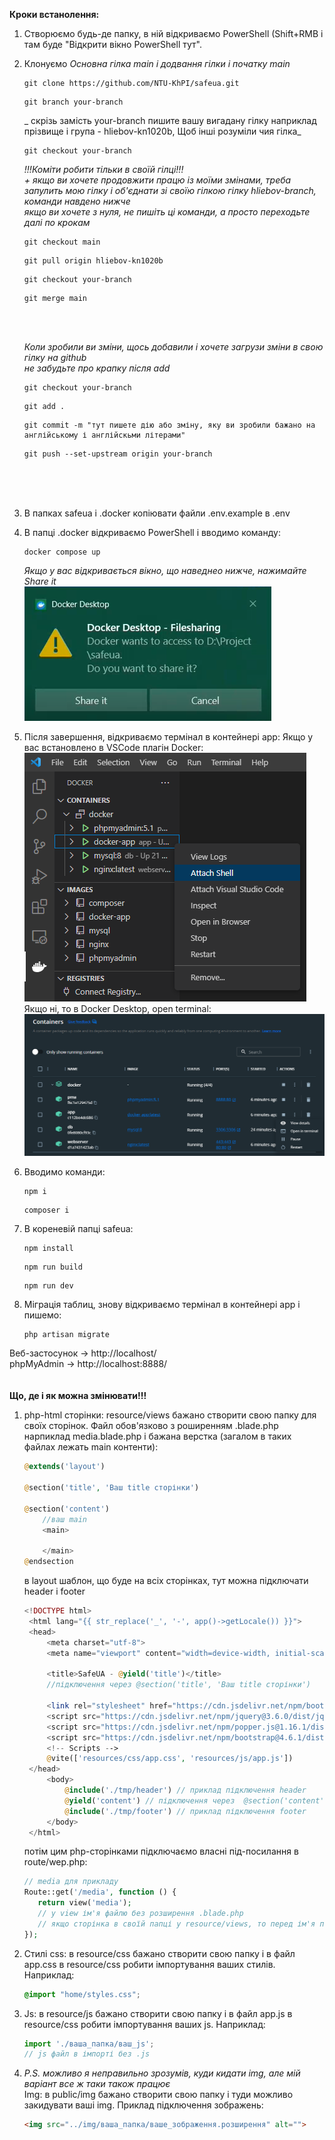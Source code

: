 __Кроки встанолення:__
1. Створюємо будь-де папку, в ній відкриваємо PowerShell (Shift+RMB і там буде "Відкрити вікно PowerShell тут".
2. Клонуємо
    _Основна гілка main і додвання гілки і початку main_
   ```
   git clone https://github.com/NTU-KhPI/safeua.git
   ```
   ```
   git branch your-branch
   ```
   _ скрізь замість your-branch пишите вашу вигадану гілку наприклад прізвище і група - hliebov-kn1020b, Щоб інші розуміли чия гілка_  
   ```
   git checkout your-branch
   ```
   _!!!Коміти робити тільки в своїй гілці!!!_  
   _+ якщо ви хочете продовжити працю із моїми змінами, треба запулить мою гілку і об'єднати зі своїю гілкою гілку hliebov-branch, команди навдено нижче_  
   _якщо ви хочете з нуля, не пишіть ці команди, а просто переходьте далі по крокам_
   ```
   git checkout main
   ```
   ```
   git pull origin hliebov-kn1020b
   ```
   ```
   git checkout your-branch
   ```
   ```
   git merge main
   ```
   </br>
   </br>  
   
   _Коли зробили ви зміни, щось добавили і хочете загрузи зміни в свою гілку на github_  
   _не забудьте про крапку після add_  
   ```
   git checkout your-branch
   ```
   ```
   git add .
   ```
   ```
   git commit -m "тут пишете дію або зміну, яку ви зробили бажано на англійському і англійскьми літерами"
   ```
   ```
   git push --set-upstream origin your-branch
   ```
   </br>
   </br>
   </br>
3. В папках safeua і .docker копіювати файли .env.example в .env
4. В папці .docker відкриваємо PowerShell і вводимо команду:
   ```
   docker compose up 
   ```
   _Якщо у вас відкривається вікно, що наведнео нижче, нажимайте Share it_  
   ![This is an image](https://github.com/eugene-hliebov/readME_files/blob/main/Docker%20Desktop%20Filesharing.png)
5. Після завершення, відкриваємо термінал в контейнері app:
   Якщо у вас встановлено в VSCode плагін Docker:  
   ![This is an image](https://github.com/eugene-hliebov/readME_files/blob/main/docker_app_attach_shell.png)  
   Якщо ні, то в Docker Desktop, open terminal:  
   ![This is an image](https://github.com/eugene-hliebov/readME_files/blob/main/docker_app_open_terminall.png)  
6. Вводимо команди:  
   ```
   npm i
   ```
   ```
   composer i   
   ```
7. В кореневій папці safeua:
   ```
   npm install
   ```
   ```
   npm run build
   ```
   ```
   npm run dev
   ```
8. Міграція таблиц, знову відкриваємо термінал в контейнері app і пишемо:  
   ```
   php artisan migrate
   ```
   
   
   
Веб-застосунок -> http://localhost/  
phpMyAdmin -> http://localhost:8888/
</br>
</br>
</br>
__Що, де і як можна змінювати!!!__
1. php-html сторінки: resource/views бажано створити свою папку для своїх сторінок. Файл обов'язково з роширенням .blade.php  
   нарпиклад media.blade.php і бажана верстка (загалом в таких файлах лежать main контенти):  
   ```php
   @extends('layout')
   
   @section('title', 'Ваш title сторінки')

   @section('content')
       //ваш main
       <main>

       </main>
   @endsection
   ```
   в layout шаблон, що буде на всіх сторінках, тут можна підключати header і footer  
   ```php
   <!DOCTYPE html>
    <html lang="{{ str_replace('_', '-', app()->getLocale()) }}">
    <head>
        <meta charset="utf-8">
        <meta name="viewport" content="width=device-width, initial-scale=1.0, minimum-scale=1.0, maximum-scale=1.0, user-scalable=no">

        <title>SafeUA - @yield('title')</title>  
        //підключення через @section('title', 'Ваш title сторінки')

        <link rel="stylesheet" href="https://cdn.jsdelivr.net/npm/bootstrap@4.6.1/dist/css/bootstrap.min.css">
        <script src="https://cdn.jsdelivr.net/npm/jquery@3.6.0/dist/jquery.slim.min.js"></script>
        <script src="https://cdn.jsdelivr.net/npm/popper.js@1.16.1/dist/umd/popper.min.js"></script>
        <script src="https://cdn.jsdelivr.net/npm/bootstrap@4.6.1/dist/js/bootstrap.bundle.min.js"></script>
        <!-- Scripts -->
        @vite(['resources/css/app.css', 'resources/js/app.js'])
    </head>
        <body>
            @include('./tmp/header') // приклад підключення header
            @yield('content') // підключення через  @section('content')
            @include('./tmp/footer') // приклад підключення footer
        </body>
    </html>
   ```
   потім цим php-сторінками підключаємо власні під-посилання в route/wep.php:
   ```php
   // media для прикладу
   Route::get('/media', function () {
      return view('media');
      // у view ім'я файлю без розширення .blade.php
      // якщо сторінка в своїй папці у resource/views, то перед ім'я пишіть вашу папку
   });
   ```
   
3. Стилі css: в resource/css бажано створити свою папку і в файл app.css в resource/css робити імпортування ваших стилів. Наприклад:
   ```css
   @import "home/styles.css";
   ```
4. Js: в resource/js бажано створити свою папку і в файл app.js в resource/css робити імпортування ваших js. Наприклад:
   ```js
   import './ваша_папка/ваш_js';
   // js файл в імпорті без .js
   ```
5. _P.S. можливо я неправильно зрозумів, куди кидати img, але мій варіант все ж таки також працює_  
   Img: в public/img бажано створити свою папку і туди можливо закидувати ваші img. Приклад підключення зображень:
   ```html
   <img src="../img/ваша_папка/ваше_зображення.розширення" alt="">
   ```







